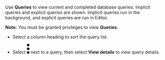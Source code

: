 
Use **Queries** to view current and completed database queries. Implicit queries and explicit queries are shown. Implicit queries run in the background, and explicit queries are run in Editor.

**Note:** You must be granted privileges to view **Queries**.

-   Select a column heading to sort the query list.

-   Select ![""](Images/zsz1597101912145.svg) next to a query, then select **View details** to view query details.


